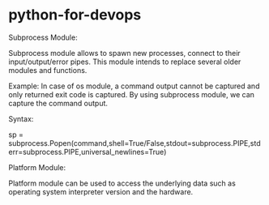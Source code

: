 # python-for-devops


Subprocess Module:

Subprocess module allows to spawn new processes, connect to their input/output/error pipes. This module intends to replace several older modules and functions.

Example: In case of os module, a command output cannot be captured and only returned exit code is captured. By using subprocess module, we can capture the command output.

Syntax: 

sp = subprocess.Popen(command,shell=True/False,stdout=subprocess.PIPE,stderr=subprocess.PIPE,universal_newlines=True)

Platform Module:

Platform module can be used to access the underlying data such as operating system interpreter version and the hardware.

